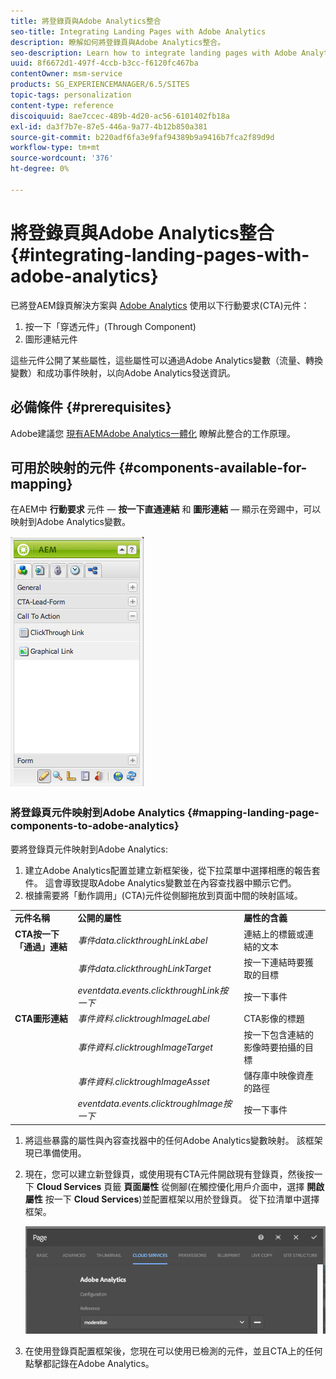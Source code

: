 ```yaml
---
title: 將登錄頁與Adobe Analytics整合
seo-title: Integrating Landing Pages with Adobe Analytics
description: 瞭解如何將登錄頁與Adobe Analytics整合。
seo-description: Learn how to integrate landing pages with Adobe Analytics.
uuid: 8f6672d1-497f-4ccb-b3cc-f6120fc467ba
contentOwner: msm-service
products: SG_EXPERIENCEMANAGER/6.5/SITES
topic-tags: personalization
content-type: reference
discoiquuid: 8ae7ccec-489b-4d20-ac56-6101402fb18a
exl-id: da3f7b7e-87e5-446a-9a77-4b12b850a381
source-git-commit: b220adf6fa3e9faf94389b9a9416b7fca2f89d9d
workflow-type: tm+mt
source-wordcount: '376'
ht-degree: 0%

---
```


# 將登錄頁與Adobe Analytics整合{#integrating-landing-pages-with-adobe-analytics}

已將登AEM錄頁解決方案與 [Adobe Analytics](https://www.omniture.com/en/products/analytics/sitecatalyst) 使用以下行動要求(CTA)元件：

1. 按一下「穿透元件」(Through Component)
1. 圖形連結元件

這些元件公開了某些屬性，這些屬性可以通過Adobe Analytics變數（流量、轉換變數）和成功事件映射，以向Adobe Analytics發送資訊。

## 必備條件 {#prerequisites}

Adobe建議您 [現有AEMAdobe Analytics一體化](/help/sites-administering/adobeanalytics.md) 瞭解此整合的工作原理。

## 可用於映射的元件 {#components-available-for-mapping}

在AEM中 **行動要求** 元件 —  **按一下直通連結** 和 **圖形連結**  — 顯示在旁踢中，可以映射到Adobe Analytics變數。

![chlimage_1-21](assets/chlimage_1-21a.jpeg)

### 將登錄頁元件映射到Adobe Analytics {#mapping-landing-page-components-to-adobe-analytics}

要將登錄頁元件映射到Adobe Analytics:

1. 建立Adobe Analytics配置並建立新框架後，從下拉菜單中選擇相應的報告套件。 這會導致提取Adobe Analytics變數並在內容查找器中顯示它們。
1. 根據需要將「動作調用」(CTA)元件從側腳拖放到頁面中間的映射區域。

<table>
 <tbody>
  <tr>
   <td><strong>元件名稱</strong></td>
   <td><strong>公開的屬性</strong></td>
   <td><strong>屬性的含義</strong></td>
  </tr>
  <tr>
   <td><strong>CTA按一下「通過」連結</strong></td>
   <td><i>事件data.clickthroughLinkLabel</i> <br /> </td>
   <td>連結上的標籤或連結的文本 </td>
  </tr>
  <tr>
   <td><br type="_moz" /> </td>
   <td><i>事件data.clickthroughLinkTarget</i> <br /> </td>
   <td>按一下連結時要獲取的目標 </td>
  </tr>
  <tr>
   <td><br type="_moz" /> </td>
   <td><i>eventdata.events.clickthroughLink按一下</i> <br /> </td>
   <td>按一下事件 </td>
  </tr>
  <tr>
   <td><strong>CTA圖形連結</strong></td>
   <td><i>事件資料.clicktroughImageLabel</i> <br /> </td>
   <td>CTA影像的標題 </td>
  </tr>
  <tr>
   <td><br type="_moz" /> </td>
   <td><i>事件資料.clicktroughImageTarget</i> <br /> </td>
   <td>按一下包含連結的影像時要拍攝的目標</td>
  </tr>
  <tr>
   <td><br type="_moz" /> </td>
   <td><i>事件資料.clicktroughImageAsset</i> <br /> </td>
   <td>儲存庫中映像資產的路徑 </td>
  </tr>
  <tr>
   <td><br type="_moz" /> </td>
   <td><i>eventdata.events.clicktroughImage按一下</i> <br /> </td>
   <td>按一下事件</td>
  </tr>
 </tbody>
</table>

1. 將這些暴露的屬性與內容查找器中的任何Adobe Analytics變數映射。 該框架現已準備使用。
1. 現在，您可以建立新登錄頁，或使用現有CTA元件開啟現有登錄頁，然後按一下 **Cloud Services** 頁籤 **頁面屬性** 從側腳(在觸控優化用戶介面中，選擇 **開啟屬性** 按一下 **Cloud Services**)並配置框架以用於登錄頁。 從下拉清單中選擇框架。

   ![chlimage_1-25](assets/chlimage_1-25a.png)

1. 在使用登錄頁配置框架後，您現在可以使用已檢測的元件，並且CTA上的任何點擊都記錄在Adobe Analytics。
